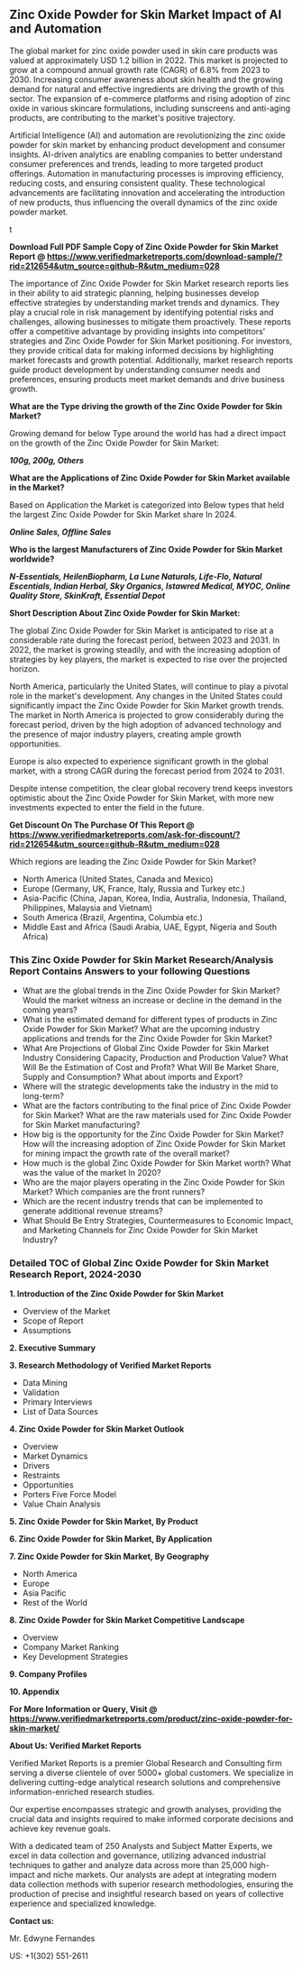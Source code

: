 <h2>Zinc Oxide Powder for Skin Market Impact of AI and Automation</h2><p>The global market for zinc oxide powder used in skin care products was valued at approximately USD 1.2 billion in 2022. This market is projected to grow at a compound annual growth rate (CAGR) of 6.8% from 2023 to 2030. Increasing consumer awareness about skin health and the growing demand for natural and effective ingredients are driving the growth of this sector. The expansion of e-commerce platforms and rising adoption of zinc oxide in various skincare formulations, including sunscreens and anti-aging products, are contributing to the market's positive trajectory.</p><p>Artificial Intelligence (AI) and automation are revolutionizing the zinc oxide powder for skin market by enhancing product development and consumer insights. AI-driven analytics are enabling companies to better understand consumer preferences and trends, leading to more targeted product offerings. Automation in manufacturing processes is improving efficiency, reducing costs, and ensuring consistent quality. These technological advancements are facilitating innovation and accelerating the introduction of new products, thus influencing the overall dynamics of the zinc oxide powder market.</p>t</p><p id="" class=""><strong>Download Full PDF Sample Copy of Zinc Oxide Powder for Skin Market Report @ <a href="https://www.verifiedmarketreports.com/download-sample/?rid=212654&utm_source=github-R&utm_medium=028" target="_blank">https://www.verifiedmarketreports.com/download-sample/?rid=212654&utm_source=github-R&utm_medium=028</a></strong></p><p>The importance of&nbsp;Zinc Oxide Powder for Skin Market research reports lies in their ability to aid strategic planning, helping businesses develop effective strategies by understanding market trends and dynamics. They play a crucial role in risk management by identifying potential risks and challenges, allowing businesses to mitigate them proactively. These reports offer a competitive advantage by providing insights into competitors' strategies and Zinc Oxide Powder for Skin Market positioning. For investors, they provide critical data for making informed decisions by highlighting market forecasts and growth potential. Additionally, market research reports guide product development by understanding consumer needs and preferences, ensuring products meet market demands and drive business growth.</p><p><strong>What are the&nbsp;Type driving the growth of the Zinc Oxide Powder for Skin Market?</strong></p><p id="" class="">Growing demand for below Type around the world has had a direct impact on the growth of the Zinc Oxide Powder for Skin Market:</p><em><strong>100g, 200g, Others</strong></em></p><strong>What are the&nbsp;Applications&nbsp;of Zinc Oxide Powder for Skin Market available in the Market?</strong></p><p id="" class="">Based on Application the Market is categorized into Below types that held the largest Zinc Oxide Powder for Skin Market share In 2024.</p><em><strong>Online Sales, Offline Sales</strong></em></p><strong>Who is the largest Manufacturers of Zinc Oxide Powder for Skin Market worldwide?</strong></p><p><em><strong>N-Essentials, HeilenBiopharm, La Lune Naturals, Life-Flo, Natural Escentials, Indian Herbal, Sky Organics, Istawred Medical, MYOC, Online Quality Store, SkinKraft, Essential Depot</strong></em></p><p id="" class=""><strong>Short Description About Zinc Oxide Powder for Skin Market:</strong></p><p>The global Zinc Oxide Powder for Skin Market is anticipated to rise at a considerable rate during the forecast period, between 2023 and 2031. In 2022, the market is growing steadily, and with the increasing adoption of strategies by key players, the market is expected to rise over the projected horizon.</p><p>North America, particularly the United States, will continue to play a pivotal role in the market's development. Any changes in the United States could significantly impact the Zinc Oxide Powder for Skin Market growth trends. The market in North America is projected to grow considerably during the forecast period, driven by the high adoption of advanced technology and the presence of major industry players, creating ample growth opportunities.</p><p>Europe is also expected to experience significant growth in the global market, with a strong CAGR during the forecast period from 2024 to 2031.</p><p>Despite intense competition, the clear global recovery trend keeps investors optimistic about the Zinc Oxide Powder for Skin Market, with more new investments expected to enter the field in the future.</p><p id="" class=""><strong>Get Discount On The Purchase Of This Report @ <a href="https://www.verifiedmarketreports.com/ask-for-discount/?rid=212654&utm_source=github-R&utm_medium=028" target="_blank">https://www.verifiedmarketreports.com/ask-for-discount/?rid=212654&utm_source=github-R&utm_medium=028</a></strong></p>Which regions are leading the Zinc Oxide Powder for Skin Market?</p><ul><li>North America (United States, Canada and Mexico)</li><li>Europe (Germany, UK, France, Italy, Russia and Turkey etc.)</li><li>Asia-Pacific (China, Japan, Korea, India, Australia, Indonesia, Thailand, Philippines, Malaysia and Vietnam)</li><li>South America (Brazil, Argentina, Columbia etc.)</li><li>Middle East and Africa (Saudi Arabia, UAE, Egypt, Nigeria and South Africa)</li></ul><h3 id="" class="">This Zinc Oxide Powder for Skin Market Research/Analysis Report Contains Answers to your following Questions</h3><ul><li>What are the global trends in the Zinc Oxide Powder for Skin Market? Would the market witness an increase or decline in the demand in the coming years?</li><li>What is the estimated demand for different types of products in Zinc Oxide Powder for Skin Market? What are the upcoming industry applications and trends for the Zinc Oxide Powder for Skin Market?</li><li>What Are Projections of Global Zinc Oxide Powder for Skin Market Industry Considering Capacity, Production and Production Value? What Will Be the Estimation of Cost and Profit? What Will Be Market Share, Supply and Consumption? What about imports and Export?</li><li>Where will the strategic developments take the industry in the mid to long-term?</li><li>What are the factors contributing to the final price of Zinc Oxide Powder for Skin Market? What are the raw materials used for Zinc Oxide Powder for Skin Market manufacturing?</li><li>How big is the opportunity for the Zinc Oxide Powder for Skin Market? How will the increasing adoption of Zinc Oxide Powder for Skin Market for mining impact the growth rate of the overall market?</li><li>How much is the global Zinc Oxide Powder for Skin Market worth? What was the value of the market In 2020?</li><li>Who are the major players operating in the Zinc Oxide Powder for Skin Market? Which companies are the front runners?</li><li>Which are the recent industry trends that can be implemented to generate additional revenue streams?</li><li>What Should Be Entry Strategies, Countermeasures to Economic Impact, and Marketing Channels for Zinc Oxide Powder for Skin Market Industry?</li></ul><h3 id="" class="">Detailed TOC of Global Zinc Oxide Powder for Skin Market Research Report, 2024-2030</h3><p id="" class=""><strong>1. Introduction of the Zinc Oxide Powder for Skin Market</strong></p><ul><li>Overview of the Market</li><li>Scope of Report</li><li>Assumptions</li></ul><p id="" class=""><strong>2. Executive Summary</strong></p><p id="" class=""><strong>3. Research Methodology of Verified Market Reports</strong></p><ul><li>Data Mining</li><li>Validation</li><li>Primary Interviews</li><li>List of Data Sources</li></ul><p id="" class=""><strong>4. Zinc Oxide Powder for Skin Market Outlook</strong></p><ul><li>Overview</li><li>Market Dynamics</li><li>Drivers</li><li>Restraints</li><li>Opportunities</li><li>Porters Five Force Model</li><li>Value Chain Analysis</li></ul><p id="" class=""><strong>5. Zinc Oxide Powder for Skin Market, By Product</strong></p><p id="" class=""><strong>6. Zinc Oxide Powder for Skin Market, By Application</strong></p><p id="" class=""><strong>7. Zinc Oxide Powder for Skin Market, By Geography</strong></p><ul><li>North America</li><li>Europe</li><li>Asia Pacific</li><li>Rest of the World</li></ul><p id="" class=""><strong>8. Zinc Oxide Powder for Skin Market Competitive Landscape</strong></p><ul><li>Overview</li><li>Company Market Ranking</li><li>Key Development Strategies</li></ul><p id="" class=""><strong>9. Company Profiles</strong></p><p id="" class=""><strong>10. Appendix</strong></p><p id="" class=""><strong>For More Information or Query, Visit @ <a href="https://www.verifiedmarketreports.com/product/zinc-oxide-powder-for-skin-market/" target="_blank">https://www.verifiedmarketreports.com/product/zinc-oxide-powder-for-skin-market/</a></strong></p><p id="" class=""><strong>About Us: Verified Market Reports</strong></p><p id="" class="">Verified Market Reports is a premier Global Research and Consulting firm serving a diverse clientele of over 5000+ global customers. We specialize in delivering cutting-edge analytical research solutions and comprehensive information-enriched research studies.</p><p id="" class="">Our expertise encompasses strategic and growth analyses, providing the crucial data and insights required to make informed corporate decisions and achieve key revenue goals.</p><p id="" class="">With a dedicated team of 250 Analysts and Subject Matter Experts, we excel in data collection and governance, utilizing advanced industrial techniques to gather and analyze data across more than 25,000 high-impact and niche markets. Our analysts are adept at integrating modern data collection methods with superior research methodologies, ensuring the production of precise and insightful research based on years of collective experience and specialized knowledge.</p><p id="" class=""><strong>Contact us:</strong></p><p id="" class="">Mr. Edwyne Fernandes</p><p id="" class="">US: +1(302) 551-2611</p>